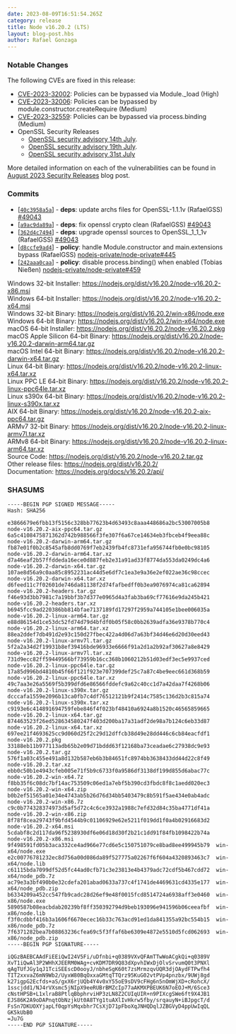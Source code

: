 ```yaml
---
date: 2023-08-09T16:51:54.265Z
category: release
title: Node v16.20.2 (LTS)
layout: blog-post.hbs
author: Rafael Gonzaga
---
```


### Notable Changes

The following CVEs are fixed in this release:

- [CVE-2023-32002](https://cve.mitre.org/cgi-bin/cvename.cgi?name=CVE-2023-32002): Policies can be bypassed via Module.\_load (High)
- [CVE-2023-32006](https://cve.mitre.org/cgi-bin/cvename.cgi?name=CVE-2023-32006): Policies can be bypassed by module.constructor.createRequire (Medium)
- [CVE-2023-32559](https://cve.mitre.org/cgi-bin/cvename.cgi?name=CVE-2023-32559): Policies can be bypassed via process.binding (Medium)
- OpenSSL Security Releases
  - [OpenSSL security advisory 14th July](https://mta.openssl.org/pipermail/openssl-announce/2023-July/000264.html).
  - [OpenSSL security advisory 19th July](https://mta.openssl.org/pipermail/openssl-announce/2023-July/000265.html).
  - [OpenSSL security advisory 31st July](https://mta.openssl.org/pipermail/openssl-announce/2023-July/000267.html)

More detailed information on each of the vulnerabilities can be found in [August 2023 Security Releases](https://nodejs.org/en/blog/vulnerability/august-2023-security-releases/) blog post.

### Commits

- \[[`40c3958a5a`](https://github.com/nodejs/node/commit/40c3958a5a)] - **deps**: update archs files for OpenSSL-1.1.1v (RafaelGSS) [#49043](https://github.com/nodejs/node/pull/49043)
- \[[`a9ac9da89a`](https://github.com/nodejs/node/commit/a9ac9da89a)] - **deps**: fix openssl crypto clean (RafaelGSS) [#49043](https://github.com/nodejs/node/pull/49043)
- \[[`362d4c7494`](https://github.com/nodejs/node/commit/362d4c7494)] - **deps**: upgrade openssl sources to OpenSSL_1_1_1v (RafaelGSS) [#49043](https://github.com/nodejs/node/pull/49043)
- \[[`d8ccfe9ad4`](https://github.com/nodejs/node/commit/d8ccfe9ad4)] - **policy**: handle Module.constructor and main.extensions bypass (RafaelGSS) [nodejs-private/node-private#445](https://github.com/nodejs-private/node-private/pull/445)
- \[[`242aaa0caa`](https://github.com/nodejs/node/commit/242aaa0caa)] - **policy**: disable process.binding() when enabled (Tobias Nießen) [nodejs-private/node-private#459](https://github.com/nodejs-private/node-private/pull/459)

Windows 32-bit Installer: https://nodejs.org/dist/v16.20.2/node-v16.20.2-x86.msi \
Windows 64-bit Installer: https://nodejs.org/dist/v16.20.2/node-v16.20.2-x64.msi \
Windows 32-bit Binary: https://nodejs.org/dist/v16.20.2/win-x86/node.exe \
Windows 64-bit Binary: https://nodejs.org/dist/v16.20.2/win-x64/node.exe \
macOS 64-bit Installer: https://nodejs.org/dist/v16.20.2/node-v16.20.2.pkg \
macOS Apple Silicon 64-bit Binary: https://nodejs.org/dist/v16.20.2/node-v16.20.2-darwin-arm64.tar.gz \
macOS Intel 64-bit Binary: https://nodejs.org/dist/v16.20.2/node-v16.20.2-darwin-x64.tar.gz \
Linux 64-bit Binary: https://nodejs.org/dist/v16.20.2/node-v16.20.2-linux-x64.tar.xz \
Linux PPC LE 64-bit Binary: https://nodejs.org/dist/v16.20.2/node-v16.20.2-linux-ppc64le.tar.xz \
Linux s390x 64-bit Binary: https://nodejs.org/dist/v16.20.2/node-v16.20.2-linux-s390x.tar.xz \
AIX 64-bit Binary: https://nodejs.org/dist/v16.20.2/node-v16.20.2-aix-ppc64.tar.gz \
ARMv7 32-bit Binary: https://nodejs.org/dist/v16.20.2/node-v16.20.2-linux-armv7l.tar.xz \
ARMv8 64-bit Binary: https://nodejs.org/dist/v16.20.2/node-v16.20.2-linux-arm64.tar.xz \
Source Code: https://nodejs.org/dist/v16.20.2/node-v16.20.2.tar.gz \
Other release files: https://nodejs.org/dist/v16.20.2/ \
Documentation: https://nodejs.org/docs/v16.20.2/api/

### SHASUMS

```
-----BEGIN PGP SIGNED MESSAGE-----
Hash: SHA256

e3866679e6fbb13f5156c328bb77623b4d63493c8aaa448686a2bc53007005b8  node-v16.20.2-aix-ppc64.tar.gz
6a5c4108475871362d742b988566f3fe307f6a67ce14634eb3fbceb4f9eea88c  node-v16.20.2-darwin-arm64.tar.gz
fb87e01f0b2c8545afb8dd0769f7eb2439fb4fc8731efa956744fb0e0bc98105  node-v16.20.2-darwin-arm64.tar.xz
d7a46eaf2b57ffddeda16ece0d887feb2e31a91ad33f8774da553da0249dc4a6  node-v16.20.2-darwin-x64.tar.gz
107ae8d56a9c0aa85c8952231ac44d5e6df7c1ea3e9a36e2ef022ae36c98ccec  node-v16.20.2-darwin-x64.tar.xz
d6feed11c7f02601de746da81138f2d74fafbedff0b3ea9076974ca81ca62894  node-v16.20.2-headers.tar.gz
f46e93d3bb7981c7a19bbf3b7d377e0965d4a3fab3ba69cf77616e9da245b421  node-v16.20.2-headers.tar.xz
b6945fcc9ad220386bb814bfae7137189fd17297f2959a744105e1bee006035a  node-v16.20.2-linux-arm64.tar.gz
e88d86154d1ce53dc52fd74d79d4bfdf0b05f58c0bb2639adfa36e9378b770c4  node-v16.20.2-linux-arm64.tar.xz
88ea2ddef7db491d2e93c150d27fbec422a4d06d7a63bf34d46e6d20d30eed43  node-v16.20.2-linux-armv7l.tar.gz
5f2a2a34d2f19931b8ef39416bde96933e6666f91a2d1a2b92af30627a8e8429  node-v16.20.2-linux-armv7l.tar.xz
731d9ecc82ff59449566bf73959b16cc368b1060212b51d03edf3ec5e9937ced  node-v16.20.2-linux-ppc64le.tar.gz
17a85d996bd4810b45f66f121f923e707399def25c7a87c4be9eec661d368b59  node-v16.20.2-linux-ppc64le.tar.xz
49c7aa3e26a5569f5b399dfd6e86566fddefc9a62c40cc1d7a42daa7f4268b06  node-v16.20.2-linux-s390x.tar.gz
dcccafa1559e2096b13ca0fb7c4df76512121b9f2414c7585c136d2b3c815a74  node-v16.20.2-linux-s390x.tar.xz
c9193e6c414891694759febe846f4f023bf48410a6924a8b1520c46565859665  node-v16.20.2-linux-x64.tar.gz
874463523f26ed528634580247f403d200ba17a31adf2de98a7b124c6eb33d87  node-v16.20.2-linux-x64.tar.xz
697ee21f4693625cc9d060d25f2c29d12dffcb38d49e28dd446c6cb84eacfdf1  node-v16.20.2.pkg
33188eb11b977113adb65b2e09d71bddd63f12168ba73ceadae6c27938dc9e93  node-v16.20.2.tar.gz
576f1a03c455e491a8d132b587eb6b3b84651fc8974bb3638433dd44d22c8f49  node-v16.20.2.tar.xz
ebb0c50b1e4943cfeb005e71f5b9c6733f0a9586df3138df199d855d6abac77c  node-v16.20.2-win-x64.7z
f8bb35f6c08dc7bf14ac753509c06ed1a7ebf5b390cd3fbdc8f8c1aedd020ec3  node-v16.20.2-win-x64.zip
b0b2ef51565a01e34e4743ab5b26d76d34bb5403479c8b591f5ae434e0ab4adc  node-v16.20.2-win-x86.7z
c9c0b774328374973d5af5d72c4c6ce3932a1988c7efd32d84c35ba4771df41a  node-v16.20.2-win-x86.zip
8f78f8cea29743f9bfd4544b9c01106929e62e5211f019dd1f0a4b02916683d2  node-v16.20.2-x64.msi
5cdabf8c2d117da96f5238930df6e06d18d30f2b21c1dd91f84fb1098422b74a  node-v16.20.2-x86.msi
9f498591fd05b3aca332ce4ad966e77cd6e5c150751079ce8bad8ee499945b79  win-x64/node.exe
e2c00776781232ec8d756a00d086da89f527775a02267f6f604a4320893463c7  win-x64/node.lib
c61115bda7099df52d5fc44ad0cfb71c3e23813e4b4379adc72cdf5b467cdd72  win-x64/node_pdb.7z
ac79e3a3bf490b0e32cdefa201abad0633a737c4f1741de4469631cd4335e177  win-x64/node_pdb.zip
b6334209a452cc547fb9cadc28d26ef9e48f0015fcd8514724a6938aff3e0460  win-x86/node.exe
5890587b08eacbdab20239bf8ff350392794d9beb193096e941596b06ceeafbf  win-x86/node.lib
f3f0cdbbf416b3a1606f6670ecec16b33c763acd91ed1da841355a92bc554b15  win-x86/node_pdb.7z
7f6371282bea7b08863236cfea69c5f3ffaf6be6309e4872e5510d5fcd062693  win-x86/node_pdb.zip
-----BEGIN PGP SIGNATURE-----

iQGzBAEBCAAdFiEEiQwI24V5Fi/uDfnbi+q0389VXvQFAmTTwWoACgkQi+q0389V
XvT1iQwAl3P2WHhXJEERM0WAg+cvKDM7DR9Q83dXpvhIWxDjOlvSrvumQ0t3PNXl
qAgTUfJGy1qJ1TciSEEscD0ooyJ/nbheSgK60t7zsMrmzqvUQR3djOAydFTPwfh4
TIT2xxvaZ6mN9Wb2/UyxW80BqOxxaGMtqTTQrz95KuG02vtPVp4pnzbx/9UWj8gd
k27igpG2Ecfds+aS/gxX6rjUQb4Y4v0xY55oE9sDV9cFHg6n5nOmWjXD+cRohcX/
1sscjdd1/NJ4rVXsmc5jNIpX9eeRUBrBMZcIp77aAKMXPBEUK6N7oEOJ+M/6Sce3
cNstHPSB+L1xlraB8PtlqBbphrviHP3zLN8Z2CUIqUIR+n9PIXcgSWe6ft9X4JB1
EJS86K2A9oDAPnqtObNzjkUt0A8TYg1tuAXlIvHkrw5fby/srqauyN+iBJpgcT/d
FsSn7DKUOXYjapLf0qpYsMqxbhr7CsXjD71pFboXqJNHQDqlJZBGVyD4ppUwIqQL
GK5kUbB0
=Ju7G
-----END PGP SIGNATURE-----

```
